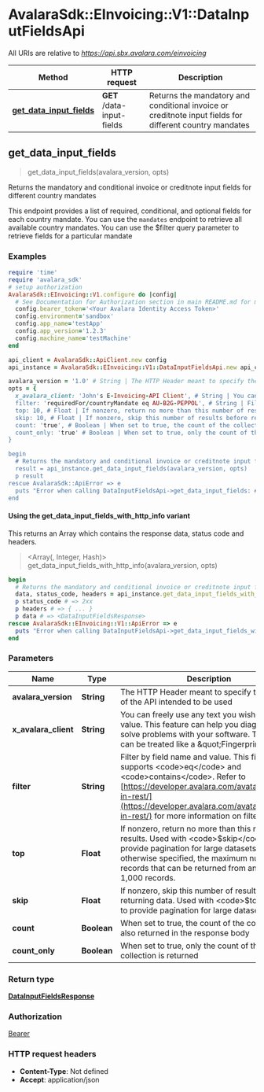 # AvalaraSdk::EInvoicing::V1::DataInputFieldsApi

All URIs are relative to *https://api.sbx.avalara.com/einvoicing*

| Method | HTTP request | Description |
| ------ | ------------ | ----------- |
| [**get_data_input_fields**](DataInputFieldsApi.md#get_data_input_fields) | **GET** /data-input-fields | Returns the mandatory and conditional invoice or creditnote input fields for different country mandates |


## get_data_input_fields

> <DataInputFieldsResponse> get_data_input_fields(avalara_version, opts)

Returns the mandatory and conditional invoice or creditnote input fields for different country mandates

This endpoint provides a list of required, conditional, and optional fields for each country mandate. You can use the <code>mandates</code> endpoint to retrieve all available country mandates. You can use the $filter query parameter to retrieve fields for a particular mandate

### Examples

```ruby
require 'time'
require 'avalara_sdk'
# setup authorization
AvalaraSdk::EInvoicing::V1.configure do |config|
  # See Documentation for Authorization section in main README.md for more auth examples.
  config.bearer_token='<Your Avalara Identity Access Token>'
  config.environment='sandbox'
  config.app_name='testApp'
  config.app_version='1.2.3'
  config.machine_name='testMachine'
end

api_client = AvalaraSdk::ApiClient.new config
api_instance = AvalaraSdk::EInvoicing::V1::DataInputFieldsApi.new api_client

avalara_version = '1.0' # String | The HTTP Header meant to specify the version of the API intended to be used
opts = {
  x_avalara_client: 'John's E-Invoicing-API Client', # String | You can freely use any text you wish for this value. This feature can help you diagnose and solve problems with your software. The header can be treated like a \"Fingerprint\"
  filter: 'requiredFor/countryMandate eq AU-B2G-PEPPOL', # String | Filter by field name and value. This filter only supports <code>eq</code> and <code>contains</code>. Refer to [https://developer.avalara.com/avatax/filtering-in-rest/](https://developer.avalara.com/avatax/filtering-in-rest/) for more information on filtering.
  top: 10, # Float | If nonzero, return no more than this number of results. Used with <code>$skip</code> to provide pagination for large datasets. Unless otherwise specified, the maximum number of records that can be returned from an API call is 1,000 records.
  skip: 10, # Float | If nonzero, skip this number of results before returning data. Used with <code>$top</code> to provide pagination for large datasets.
  count: 'true', # Boolean | When set to true, the count of the collection is also returned in the response body
  count_only: 'true' # Boolean | When set to true, only the count of the collection is returned
}

begin
  # Returns the mandatory and conditional invoice or creditnote input fields for different country mandates
  result = api_instance.get_data_input_fields(avalara_version, opts)
  p result
rescue AvalaraSdk::ApiError => e
  puts "Error when calling DataInputFieldsApi->get_data_input_fields: #{e}"
end
```

#### Using the get_data_input_fields_with_http_info variant

This returns an Array which contains the response data, status code and headers.

> <Array(<DataInputFieldsResponse>, Integer, Hash)> get_data_input_fields_with_http_info(avalara_version, opts)

```ruby
begin
  # Returns the mandatory and conditional invoice or creditnote input fields for different country mandates
  data, status_code, headers = api_instance.get_data_input_fields_with_http_info(avalara_version, opts)
  p status_code # => 2xx
  p headers # => { ... }
  p data # => <DataInputFieldsResponse>
rescue AvalaraSdk::EInvoicing::V1::ApiError => e
  puts "Error when calling DataInputFieldsApi->get_data_input_fields_with_http_info: #{e}"
end
```

### Parameters

| Name | Type | Description | Notes |
| ---- | ---- | ----------- | ----- |
| **avalara_version** | **String** | The HTTP Header meant to specify the version of the API intended to be used |  |
| **x_avalara_client** | **String** | You can freely use any text you wish for this value. This feature can help you diagnose and solve problems with your software. The header can be treated like a \&quot;Fingerprint\&quot; | [optional] |
| **filter** | **String** | Filter by field name and value. This filter only supports &lt;code&gt;eq&lt;/code&gt; and &lt;code&gt;contains&lt;/code&gt;. Refer to [https://developer.avalara.com/avatax/filtering-in-rest/](https://developer.avalara.com/avatax/filtering-in-rest/) for more information on filtering. | [optional] |
| **top** | **Float** | If nonzero, return no more than this number of results. Used with &lt;code&gt;$skip&lt;/code&gt; to provide pagination for large datasets. Unless otherwise specified, the maximum number of records that can be returned from an API call is 1,000 records. | [optional] |
| **skip** | **Float** | If nonzero, skip this number of results before returning data. Used with &lt;code&gt;$top&lt;/code&gt; to provide pagination for large datasets. | [optional] |
| **count** | **Boolean** | When set to true, the count of the collection is also returned in the response body | [optional] |
| **count_only** | **Boolean** | When set to true, only the count of the collection is returned | [optional] |

### Return type

[**DataInputFieldsResponse**](DataInputFieldsResponse.md)

### Authorization

[Bearer](../../../README.md#documentation-for-authorization)

### HTTP request headers

- **Content-Type**: Not defined
- **Accept**: application/json

